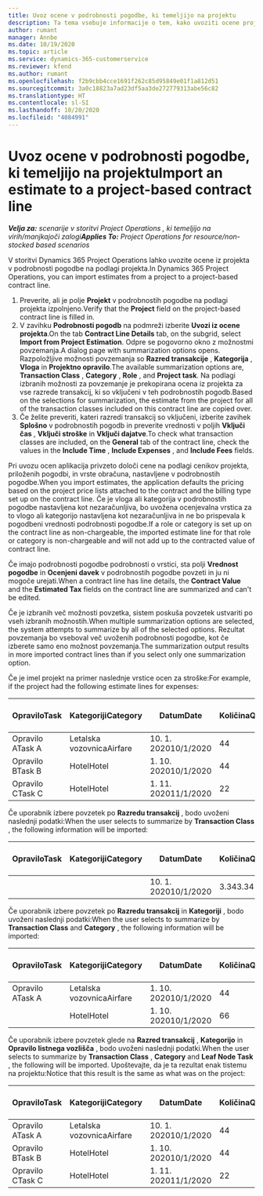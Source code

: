 ```yaml
---
title: Uvoz ocene v podrobnosti pogodbe, ki temeljijo na projektu
description: Ta tema vsebuje informacije o tem, kako uvoziti ocene projekta v podrobnosti pogodbe.
author: rumant
manager: Annbe
ms.date: 10/19/2020
ms.topic: article
ms.service: dynamics-365-customerservice
ms.reviewer: kfend
ms.author: rumant
ms.openlocfilehash: f2b9cbb4cce1691f262c85d95849e01f1a812d51
ms.sourcegitcommit: 3a0c18823a7ad23df5aa3de272779313abe56c82
ms.translationtype: HT
ms.contentlocale: sl-SI
ms.lasthandoff: 10/20/2020
ms.locfileid: "4084991"
---
```

# <a name="import-an-estimate-to-a-project-based-contract-line"></a><span data-ttu-id="0e832-103">Uvoz ocene v podrobnosti pogodbe, ki temeljijo na projektu</span><span class="sxs-lookup"><span data-stu-id="0e832-103">Import an estimate to a project-based contract line</span></span>

<span data-ttu-id="0e832-104">_**Velja za:** scenarije v storitvi Project Operations , ki temeljijo na virih/manjkajoči zalogi_</span><span class="sxs-lookup"><span data-stu-id="0e832-104">_**Applies To:** Project Operations for resource/non-stocked based scenarios_</span></span>

<span data-ttu-id="0e832-105">V storitvi Dynamics 365 Project Operations lahko uvozite ocene iz projekta v podrobnosti pogodbe na podlagi projekta.</span><span class="sxs-lookup"><span data-stu-id="0e832-105">In Dynamics 365 Project Operations, you can import estimates from a project to a project-based contract line.</span></span>

1. <span data-ttu-id="0e832-106">Preverite, ali je polje **Projekt** v podrobnostih pogodbe na podlagi projekta izpolnjeno.</span><span class="sxs-lookup"><span data-stu-id="0e832-106">Verify that the **Project** field on the project-based contract line is filled in.</span></span>
2. <span data-ttu-id="0e832-107">V zavihku **Podrobnosti pogodb** na podmreži izberite **Uvozi iz ocene projekta**.</span><span class="sxs-lookup"><span data-stu-id="0e832-107">On the tab **Contract Line Details** tab, on the subgrid, select **Import from Project Estimation**.</span></span> <span data-ttu-id="0e832-108">Odpre se pogovorno okno z možnostmi povzemanja.</span><span class="sxs-lookup"><span data-stu-id="0e832-108">A dialog page with summarization options opens.</span></span> <span data-ttu-id="0e832-109">Razpoložljive možnosti povzemanja so **Razred transakcije** , **Kategorija** , **Vloga** in **Projektno opravilo**.</span><span class="sxs-lookup"><span data-stu-id="0e832-109">The available summarization options are, **Transaction Class** , **Category** , **Role** , and **Project task**.</span></span> <span data-ttu-id="0e832-110">Na podlagi izbranih možnosti za povzemanje je prekopirana ocena iz projekta za vse razrede transakcij, ki so vključeni v teh podrobnostih pogodb.</span><span class="sxs-lookup"><span data-stu-id="0e832-110">Based on the selections for summarization, the estimate from the project for all of the transaction classes included on this contract line are copied over.</span></span> 
3. <span data-ttu-id="0e832-111">Če želite preveriti, kateri razredi transakcij so vključeni, izberite zavihek **Splošno** v podrobnostih pogodb in preverite vrednosti v poljih **Vključi čas** , **Vključi stroške** in **Vključi dajatve**.</span><span class="sxs-lookup"><span data-stu-id="0e832-111">To check what transaction classes are included, on the **General** tab of the contract line, check the values in the **Include Time** , **Include Expenses** , and **Include Fees** fields.</span></span>

<span data-ttu-id="0e832-112">Pri uvozu ocen aplikacija privzeto določi cene na podlagi cenikov projekta, priloženih pogodbi, in vrste obračuna, nastavljene v podrobnostih pogodbe.</span><span class="sxs-lookup"><span data-stu-id="0e832-112">When you import estimates, the application defaults the pricing based on the project price lists attached to the contract and the billing type set up on the contract line.</span></span> <span data-ttu-id="0e832-113">Če je vloga ali kategorija v podrobnostih pogodbe nastavljena kot nezaračunljiva, bo uvožena ocenjevalna vrstica za to vlogo ali kategorijo nastavljena kot nezaračunljiva in ne bo prispevala k pogodbeni vrednosti podrobnosti pogodbe.</span><span class="sxs-lookup"><span data-stu-id="0e832-113">If a role or category is set up on the contract line as non-chargeable, the imported estimate line for that role or category is non-chargeable and will not add up to the contracted value of contract line.</span></span>

<span data-ttu-id="0e832-114">Če imajo podrobnosti pogodbe podrobnosti o vrstici, sta polji **Vrednost pogodbe** in **Ocenjeni davek** v podrobnostih pogodbe povzeti in ju ni mogoče urejati.</span><span class="sxs-lookup"><span data-stu-id="0e832-114">When a contract line has line details, the **Contract Value** and the **Estimated Tax** fields on the contract line are summarized and can't be edited.</span></span>

<span data-ttu-id="0e832-115">Če je izbranih več možnosti povzetka, sistem poskuša povzetek ustvariti po vseh izbranih možnostih.</span><span class="sxs-lookup"><span data-stu-id="0e832-115">When multiple summarization options are selected, the system attempts to summarize by all of the selected options.</span></span> <span data-ttu-id="0e832-116">Rezultat povzemanja bo vseboval več uvoženih podrobnosti pogodbe, kot če izberete samo eno možnost povzemanja.</span><span class="sxs-lookup"><span data-stu-id="0e832-116">The summarization output results in more imported contract lines than if you select only one summarization option.</span></span>

<span data-ttu-id="0e832-117">Če je imel projekt na primer naslednje vrstice ocen za stroške:</span><span class="sxs-lookup"><span data-stu-id="0e832-117">For example, if the project had the following estimate lines for expenses:</span></span>

| <span data-ttu-id="0e832-118">Opravilo</span><span class="sxs-lookup"><span data-stu-id="0e832-118">Task</span></span> | <span data-ttu-id="0e832-119">Kategoriji</span><span class="sxs-lookup"><span data-stu-id="0e832-119">Category</span></span> | <span data-ttu-id="0e832-120">Datum</span><span class="sxs-lookup"><span data-stu-id="0e832-120">Date</span></span> | <span data-ttu-id="0e832-121">Količina</span><span class="sxs-lookup"><span data-stu-id="0e832-121">Quantity</span></span> | <span data-ttu-id="0e832-122">Cena enote</span><span class="sxs-lookup"><span data-stu-id="0e832-122">Unit price</span></span> | <span data-ttu-id="0e832-123">Znesek</span><span class="sxs-lookup"><span data-stu-id="0e832-123">Amount</span></span> |
| --- | --- | --- | --- | --- | --- |
| <span data-ttu-id="0e832-124">Opravilo A</span><span class="sxs-lookup"><span data-stu-id="0e832-124">Task A</span></span> | <span data-ttu-id="0e832-125">Letalska vozovnica</span><span class="sxs-lookup"><span data-stu-id="0e832-125">Airfare</span></span> | <span data-ttu-id="0e832-126">10. 1. 2020</span><span class="sxs-lookup"><span data-stu-id="0e832-126">10/1/2020</span></span> | <span data-ttu-id="0e832-127">4</span><span class="sxs-lookup"><span data-stu-id="0e832-127">4</span></span> | <span data-ttu-id="0e832-128">400</span><span class="sxs-lookup"><span data-stu-id="0e832-128">400</span></span> | <span data-ttu-id="0e832-129">1600</span><span class="sxs-lookup"><span data-stu-id="0e832-129">1600</span></span> |
| <span data-ttu-id="0e832-130">Opravilo B</span><span class="sxs-lookup"><span data-stu-id="0e832-130">Task B</span></span> | <span data-ttu-id="0e832-131">Hotel</span><span class="sxs-lookup"><span data-stu-id="0e832-131">Hotel</span></span> | <span data-ttu-id="0e832-132">1. 10. 2020</span><span class="sxs-lookup"><span data-stu-id="0e832-132">10/1/2020</span></span> | <span data-ttu-id="0e832-133">4</span><span class="sxs-lookup"><span data-stu-id="0e832-133">4</span></span> | <span data-ttu-id="0e832-134">200</span><span class="sxs-lookup"><span data-stu-id="0e832-134">200</span></span> | <span data-ttu-id="0e832-135">800</span><span class="sxs-lookup"><span data-stu-id="0e832-135">800</span></span> |
| <span data-ttu-id="0e832-136">Opravilo C</span><span class="sxs-lookup"><span data-stu-id="0e832-136">Task C</span></span> | <span data-ttu-id="0e832-137">Hotel</span><span class="sxs-lookup"><span data-stu-id="0e832-137">Hotel</span></span> | <span data-ttu-id="0e832-138">1. 11. 2020</span><span class="sxs-lookup"><span data-stu-id="0e832-138">11/1/2020</span></span> | <span data-ttu-id="0e832-139">2</span><span class="sxs-lookup"><span data-stu-id="0e832-139">2</span></span> | <span data-ttu-id="0e832-140">200</span><span class="sxs-lookup"><span data-stu-id="0e832-140">200</span></span> | <span data-ttu-id="0e832-141">400</span><span class="sxs-lookup"><span data-stu-id="0e832-141">400</span></span> |

<span data-ttu-id="0e832-142">Če uporabnik izbere povzetek po **Razredu transakcij** , bodo uvoženi naslednji podatki:</span><span class="sxs-lookup"><span data-stu-id="0e832-142">When the user selects to summarize by **Transaction Class** , the following information will be imported:</span></span>

| <span data-ttu-id="0e832-143">Opravilo</span><span class="sxs-lookup"><span data-stu-id="0e832-143">Task</span></span> | <span data-ttu-id="0e832-144">Kategoriji</span><span class="sxs-lookup"><span data-stu-id="0e832-144">Category</span></span> | <span data-ttu-id="0e832-145">Datum</span><span class="sxs-lookup"><span data-stu-id="0e832-145">Date</span></span> | <span data-ttu-id="0e832-146">Količina</span><span class="sxs-lookup"><span data-stu-id="0e832-146">Quantity</span></span> | <span data-ttu-id="0e832-147">Cena enote</span><span class="sxs-lookup"><span data-stu-id="0e832-147">Unit price</span></span> | <span data-ttu-id="0e832-148">Znesek</span><span class="sxs-lookup"><span data-stu-id="0e832-148">Amount</span></span> |
| --- | --- | --- | --- | --- | --- |
| &nbsp;  | &nbsp;  | <span data-ttu-id="0e832-149">10. 1. 2020</span><span class="sxs-lookup"><span data-stu-id="0e832-149">10/1/2020</span></span> | <span data-ttu-id="0e832-150">3.34</span><span class="sxs-lookup"><span data-stu-id="0e832-150">3.34</span></span> | <span data-ttu-id="0e832-151">840</span><span class="sxs-lookup"><span data-stu-id="0e832-151">840</span></span> | <span data-ttu-id="0e832-152">2800</span><span class="sxs-lookup"><span data-stu-id="0e832-152">2800</span></span> |

<span data-ttu-id="0e832-153">Če uporabnik izbere povzetek po **Razredu transakcij** in **Kategoriji** , bodo uvoženi naslednji podatki:</span><span class="sxs-lookup"><span data-stu-id="0e832-153">When the user selects to summarize by **Transaction Class** and **Category** , the following information will be imported:</span></span>

| <span data-ttu-id="0e832-154">Opravilo</span><span class="sxs-lookup"><span data-stu-id="0e832-154">Task</span></span> | <span data-ttu-id="0e832-155">Kategoriji</span><span class="sxs-lookup"><span data-stu-id="0e832-155">Category</span></span> | <span data-ttu-id="0e832-156">Datum</span><span class="sxs-lookup"><span data-stu-id="0e832-156">Date</span></span> | <span data-ttu-id="0e832-157">Količina</span><span class="sxs-lookup"><span data-stu-id="0e832-157">Quantity</span></span> | <span data-ttu-id="0e832-158">Cena enote</span><span class="sxs-lookup"><span data-stu-id="0e832-158">Unit price</span></span> | <span data-ttu-id="0e832-159">Znesek</span><span class="sxs-lookup"><span data-stu-id="0e832-159">Amount</span></span> |
| --- | --- | --- | --- | --- | --- |
| <span data-ttu-id="0e832-160">Opravilo A</span><span class="sxs-lookup"><span data-stu-id="0e832-160">Task A</span></span> | <span data-ttu-id="0e832-161">Letalska vozovnica</span><span class="sxs-lookup"><span data-stu-id="0e832-161">Airfare</span></span> | <span data-ttu-id="0e832-162">1. 10. 2020</span><span class="sxs-lookup"><span data-stu-id="0e832-162">10/1/2020</span></span> | <span data-ttu-id="0e832-163">4</span><span class="sxs-lookup"><span data-stu-id="0e832-163">4</span></span> | <span data-ttu-id="0e832-164">400</span><span class="sxs-lookup"><span data-stu-id="0e832-164">400</span></span> | <span data-ttu-id="0e832-165">1600</span><span class="sxs-lookup"><span data-stu-id="0e832-165">1600</span></span> |
| &nbsp;  | <span data-ttu-id="0e832-166">Hotel</span><span class="sxs-lookup"><span data-stu-id="0e832-166">Hotel</span></span> | <span data-ttu-id="0e832-167">1. 10. 2020</span><span class="sxs-lookup"><span data-stu-id="0e832-167">10/1/2020</span></span> | <span data-ttu-id="0e832-168">6</span><span class="sxs-lookup"><span data-stu-id="0e832-168">6</span></span> | <span data-ttu-id="0e832-169">200</span><span class="sxs-lookup"><span data-stu-id="0e832-169">200</span></span> | <span data-ttu-id="0e832-170">1200</span><span class="sxs-lookup"><span data-stu-id="0e832-170">1200</span></span> |

<span data-ttu-id="0e832-171">Če uporabnik izbere povzetek glede na **Razred transakcij** , **Kategorijo** in **Opravilo listnega vozlišča** , bodo uvoženi naslednji podatki.</span><span class="sxs-lookup"><span data-stu-id="0e832-171">When the user selects to summarize by **Transaction Class** , **Category** and **Leaf Node Task** , the following will be imported.</span></span> <span data-ttu-id="0e832-172">Upoštevajte, da je ta rezultat enak tistemu na projektu:</span><span class="sxs-lookup"><span data-stu-id="0e832-172">Notice that this result is the same as what was on the project:</span></span>

| <span data-ttu-id="0e832-173">Opravilo</span><span class="sxs-lookup"><span data-stu-id="0e832-173">Task</span></span> | <span data-ttu-id="0e832-174">Kategoriji</span><span class="sxs-lookup"><span data-stu-id="0e832-174">Category</span></span> | <span data-ttu-id="0e832-175">Datum</span><span class="sxs-lookup"><span data-stu-id="0e832-175">Date</span></span> | <span data-ttu-id="0e832-176">Količina</span><span class="sxs-lookup"><span data-stu-id="0e832-176">Quantity</span></span> | <span data-ttu-id="0e832-177">Cena enote</span><span class="sxs-lookup"><span data-stu-id="0e832-177">Unit price</span></span> | <span data-ttu-id="0e832-178">Znesek</span><span class="sxs-lookup"><span data-stu-id="0e832-178">Amount</span></span> |
| --- | --- | --- | --- | --- | --- |
| <span data-ttu-id="0e832-179">Opravilo A</span><span class="sxs-lookup"><span data-stu-id="0e832-179">Task A</span></span> | <span data-ttu-id="0e832-180">Letalska vozovnica</span><span class="sxs-lookup"><span data-stu-id="0e832-180">Airfare</span></span> | <span data-ttu-id="0e832-181">10. 1. 2020</span><span class="sxs-lookup"><span data-stu-id="0e832-181">10/1/2020</span></span> | <span data-ttu-id="0e832-182">4</span><span class="sxs-lookup"><span data-stu-id="0e832-182">4</span></span> | <span data-ttu-id="0e832-183">400</span><span class="sxs-lookup"><span data-stu-id="0e832-183">400</span></span> | <span data-ttu-id="0e832-184">1600</span><span class="sxs-lookup"><span data-stu-id="0e832-184">1600</span></span> |
| <span data-ttu-id="0e832-185">Opravilo B</span><span class="sxs-lookup"><span data-stu-id="0e832-185">Task B</span></span> | <span data-ttu-id="0e832-186">Hotel</span><span class="sxs-lookup"><span data-stu-id="0e832-186">Hotel</span></span> | <span data-ttu-id="0e832-187">1. 10. 2020</span><span class="sxs-lookup"><span data-stu-id="0e832-187">10/1/2020</span></span> | <span data-ttu-id="0e832-188">4</span><span class="sxs-lookup"><span data-stu-id="0e832-188">4</span></span> | <span data-ttu-id="0e832-189">200</span><span class="sxs-lookup"><span data-stu-id="0e832-189">200</span></span> | <span data-ttu-id="0e832-190">800</span><span class="sxs-lookup"><span data-stu-id="0e832-190">800</span></span> |
| <span data-ttu-id="0e832-191">Opravilo C</span><span class="sxs-lookup"><span data-stu-id="0e832-191">Task C</span></span> | <span data-ttu-id="0e832-192">Hotel</span><span class="sxs-lookup"><span data-stu-id="0e832-192">Hotel</span></span> | <span data-ttu-id="0e832-193">1. 11. 2020</span><span class="sxs-lookup"><span data-stu-id="0e832-193">11/1/2020</span></span> | <span data-ttu-id="0e832-194">2</span><span class="sxs-lookup"><span data-stu-id="0e832-194">2</span></span> | <span data-ttu-id="0e832-195">200</span><span class="sxs-lookup"><span data-stu-id="0e832-195">200</span></span> | <span data-ttu-id="0e832-196">400</span><span class="sxs-lookup"><span data-stu-id="0e832-196">400</span></span> |
